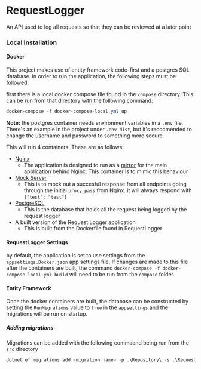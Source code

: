 # RequestLogger
An API used to log all requests so that they can be reviewed at a later point

### Local installation

#### Docker

This project makes use of entity framework code-first and a postgres SQL database. in order to run the application, the following steps must be followed.

first there is a local docker compose file found in the `compose` directory.  This can be run from that directory with the following command:

```powershell
docker-compose -f docker-compose-local.yml up
```
**Note:** the postgres container needs environment variables in a `.env` file. There's an example in the project under `.env-dist`, but it's reccomended to change the username and password to something more secure.

This will run 4 containers.  These are as follows:

- [Nginx](https://hub.docker.com/_/nginx) 
    - The application is designed to run as a [mirror](http://nginx.org/en/docs/http/ngx_http_mirror_module.html) for the main application behind Nginx. This container is to mimic this behaviour
- [Mock Server](https://www.mock-server.com/#what-is-mockserver)
    - This is to mock out a succesful response from all endpoints going through the initial `proxy_pass` from Nginx. it will always respond with `{"test": "test"}`
- [PostgreSQL](https://hub.docker.com/_/postgres)
    - This is the database that holds all the request being logged by the request logger
- A built version of the Request Logger application
    - This is built from the Dockerfile found in RequestLogger

#### RequestLogger Settings

by default, the application is set to use settings from the `appsettings.Docker.json` app settings file.  If changes are made to this file after the containers are built, the command `docker-compose -f docker-compose-local.yml build` will need to be run from the `compose` folder.

#### Entity Framework

Once the docker containers are built, the database can be constructed by setting the `RunMigrations` value to `true` in the `appsettings` and the migrations will be run on startup.

##### Adding migrations

Migrations can be added with the following commaand being run from the `src` directory

```powershell
dotnet ef migrations add <migration name> -p .\Repository\ -s .\RequestLogger\
```